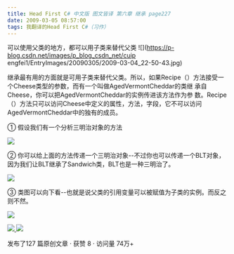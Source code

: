 ```yaml
---
title: Head First C# 中文版 图文皆译 第六章 继承 page227
date: 2009-03-05 08:57:00
tags: 我翻译的Head First C#（习作）
---
```

可以使用父类的地方，都可以用子类来替代父类  ![](https://p-blog.csdn.net/images/p_blog_csdn_net/cuip
engfei1/EntryImages/20090305/2009-03-04_22-50-43.jpg)

继承最有用的方面就是可用子类来替代父类。所以，如果Recipe（）方法接受一个Cheese类型的参数，而有一个叫做AgedVermontCheddar的类继
承自Cheese，你可以把AgedVermontCheddar的实例传进该方法作为参
数。Recipe（）方法只可以访问Cheese中定义的属性，方法，字段，它不可以访问AgedVermontCheddar中的独有的成员。

①  假设我们有一个分析三明治对象的方法

![](https://p-blog.csdn.net/images/p_blog_csdn_net/cuipengfei1/EntryImages/20090305/2009-03-04_22-52-02.jpg)  

②  你可以给上面的方法传递一个三明治对象--不过你也可以传递一个BLT对象，因为我们让BLT继承了Sandwich类，BLT也是一种三明治了。

![](https://p-blog.csdn.net/images/p_blog_csdn_net/cuipengfei1/EntryImages/20090305/2009-03-04_22-55-00.jpg)  

③  类图可以向下看--也就是说父类的引用变量可以被赋值为子类的实例。而反之则不然。

![](https://p-blog.csdn.net/images/p_blog_csdn_net/cuipengfei1/EntryImages/20090305/2009-03-04_22-58-19.jpg)  



[ ![](https://profile.csdnimg.cn/5/2/5/3_cuipengfei1)
![](https://g.csdnimg.cn/static/user-reg-year/1x/11.png)
](https://blog.csdn.net/cuipengfei1)



发布了127 篇原创文章  ·  获赞 8  ·  访问量 74万+

